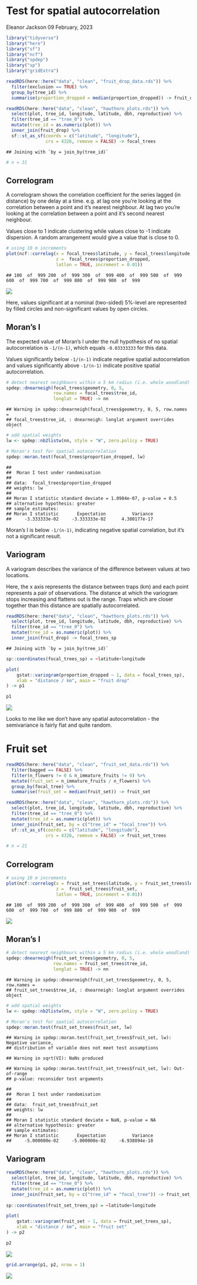 Test for spatial autocorrelation
================
Eleanor Jackson
09 February, 2023

``` r
library("tidyverse")
library("here")
library("sf")
library("ncf")
library("spdep")
library("sp")
library("gridExtra")
```

``` r
readRDS(here::here("data", "clean", "fruit_drop_data.rds")) %>% 
  filter(exclusion == TRUE) %>% 
  group_by(tree_id) %>% 
  summarise(proportion_dropped = median(proportion_dropped)) -> fruit_drop

readRDS(here::here("data", "clean", "hawthorn_plots.rds")) %>%
  select(plot, tree_id, longitude, latitude, dbh, reproductive) %>%
  filter(tree_id == "tree_0") %>%
  mutate(tree_id = as.numeric(plot)) %>% 
  inner_join(fruit_drop) %>% 
  sf::st_as_sf(coords = c("latitude", "longitude"), 
               crs = 4326, remove = FALSE) -> focal_trees
```

    ## Joining with `by = join_by(tree_id)`

``` r
# n = 31
```

## Correlogram

A correlogram shows the correlation coefficient for the series lagged
(in distance) by one delay at a time. e.g. at lag one you’re looking at
the correlation between a point and it’s nearest neighbour. At lag two
you’re looking at the correlation between a point and it’s second
nearest neighbour.

Values close to 1 indicate clustering while values close to -1 indicate
dispersion. A random arrangement would give a value that is close to 0.

``` r
# using 10 m increments
plot(ncf::correlog(x = focal_trees$latitude, y = focal_trees$longitude, 
                   z =  focal_trees$proportion_dropped,
                   latlon = TRUE, increment = 0.01))
```

    ## 100  of  999 200  of  999 300  of  999 400  of  999 500  of  999 600  of  999 700  of  999 800  of  999 900  of  999 

![](figures/2023-02-09_test-spatial-autocorrelation/correlogram-fruit-drop-1.png)<!-- -->

Here, values significant at a nominal (two-sided) 5%-level are
represented by filled circles and non-significant values by open
circles.

## Moran’s I

The expected value of Moran’s I under the null hypothesis of no spatial
autocorrelation is `-1/(n-1)`, which equals `-0.03333333` for this data.

Values significantly below `-1/(n-1)` indicate negative spatial
autocorrelation and values significantly above `-1/(n-1)` indicate
positive spatial autocorrelation.

``` r
# detect nearest neighbours within a 5 km radius (i.e. whole woodland)
spdep::dnearneigh(focal_trees$geometry, 0, 5, 
                  row.names = focal_trees$tree_id,  
                  longlat = TRUE) -> nn
```

    ## Warning in spdep::dnearneigh(focal_trees$geometry, 0, 5, row.names =
    ## focal_trees$tree_id, : dnearneigh: longlat argument overrides object

``` r
# add spatial weights
lw <- spdep::nb2listw(nn, style = "W", zero.policy = TRUE) 

# Moran's test for spatial autocorrelation
spdep::moran.test(focal_trees$proportion_dropped, lw) 
```

    ## 
    ##  Moran I test under randomisation
    ## 
    ## data:  focal_trees$proportion_dropped  
    ## weights: lw    
    ## 
    ## Moran I statistic standard deviate = 1.0904e-07, p-value = 0.5
    ## alternative hypothesis: greater
    ## sample estimates:
    ## Moran I statistic       Expectation          Variance 
    ##     -3.333333e-02     -3.333333e-02      4.380177e-17

Moran’s I is below `-1/(n-1)`, indicating negative spatial correlation,
but it’s not a significant result.

## Variogram

A variogram describes the variance of the difference between values at
two locations.

Here, the x axis represents the distance between traps (km) and each
point represents a pair of observations. The distance at which the
variogram stops increasing and flattens out is the range. Traps which
are closer together than this distance are spatially autocorrelated.

``` r
readRDS(here::here("data", "clean", "hawthorn_plots.rds")) %>%
  select(plot, tree_id, longitude, latitude, dbh, reproductive) %>%
  filter(tree_id == "tree_0") %>%
  mutate(tree_id = as.numeric(plot)) %>% 
  inner_join(fruit_drop) -> focal_trees_sp
```

    ## Joining with `by = join_by(tree_id)`

``` r
sp::coordinates(focal_trees_sp) = ~latitude+longitude

plot(
    gstat::variogram(proportion_dropped ~ 1, data = focal_trees_sp), 
    xlab = "distance / km", main = "fruit drop"
) -> p1

p1
```

![](figures/2023-02-09_test-spatial-autocorrelation/variogram-fruit-drop-1.png)<!-- -->

Looks to me like we don’t have any spatial autocorrelation - the
semivariance is fairly flat and quite random.

# Fruit set

``` r
readRDS(here::here("data", "clean", "fruit_set_data.rds")) %>%
  filter(bagged == FALSE) %>%
  filter(n_flowers != 0 & n_immature_fruits != 0) %>% 
  mutate(fruit_set = n_immature_fruits / n_flowers) %>% 
  group_by(focal_tree) %>% 
  summarise(fruit_set = median(fruit_set)) -> fruit_set

readRDS(here::here("data", "clean", "hawthorn_plots.rds")) %>%
  select(plot, tree_id, longitude, latitude, dbh, reproductive) %>%
  filter(tree_id == "tree_0") %>%
  mutate(tree_id = as.numeric(plot)) %>% 
  inner_join(fruit_set, by = c("tree_id" = "focal_tree")) %>% 
  sf::st_as_sf(coords = c("latitude", "longitude"), 
               crs = 4326, remove = FALSE) -> fruit_set_trees

# n = 21
```

## Correlogram

``` r
# using 10 m increments
plot(ncf::correlog(x = fruit_set_trees$latitude, y = fruit_set_trees$longitude, 
                   z =  fruit_set_trees$fruit_set,
                   latlon = TRUE, increment = 0.01))
```

    ## 100  of  999 200  of  999 300  of  999 400  of  999 500  of  999 600  of  999 700  of  999 800  of  999 900  of  999 

![](figures/2023-02-09_test-spatial-autocorrelation/correlogram-fruit-set-1.png)<!-- -->

## Moran’s I

``` r
# detect nearest neighbours within a 5 km radius (i.e. whole woodland)
spdep::dnearneigh(fruit_set_trees$geometry, 0, 5, 
                  row.names = fruit_set_trees$tree_id,  
                  longlat = TRUE) -> nn
```

    ## Warning in spdep::dnearneigh(fruit_set_trees$geometry, 0, 5, row.names =
    ## fruit_set_trees$tree_id, : dnearneigh: longlat argument overrides object

``` r
# add spatial weights
lw <- spdep::nb2listw(nn, style = "W", zero.policy = TRUE) 

# Moran's test for spatial autocorrelation
spdep::moran.test(fruit_set_trees$fruit_set, lw) 
```

    ## Warning in spdep::moran.test(fruit_set_trees$fruit_set, lw): Negative variance,
    ## distribution of variable does not meet test assumptions

    ## Warning in sqrt(VI): NaNs produced

    ## Warning in spdep::moran.test(fruit_set_trees$fruit_set, lw): Out-of-range
    ## p-value: reconsider test arguments

    ## 
    ##  Moran I test under randomisation
    ## 
    ## data:  fruit_set_trees$fruit_set  
    ## weights: lw    
    ## 
    ## Moran I statistic standard deviate = NaN, p-value = NA
    ## alternative hypothesis: greater
    ## sample estimates:
    ## Moran I statistic       Expectation          Variance 
    ##     -5.000000e-02     -5.000000e-02     -6.938894e-18

## Variogram

``` r
readRDS(here::here("data", "clean", "hawthorn_plots.rds")) %>%
  select(plot, tree_id, longitude, latitude, dbh, reproductive) %>%
  filter(tree_id == "tree_0") %>%
  mutate(tree_id = as.numeric(plot)) %>% 
  inner_join(fruit_set, by = c("tree_id" = "focal_tree")) -> fruit_set_trees_sp
  
sp::coordinates(fruit_set_trees_sp) = ~latitude+longitude

plot(
    gstat::variogram(fruit_set ~ 1, data = fruit_set_trees_sp), 
    xlab = "distance / km", main = "fruit set"
) -> p2

p2
```

![](figures/2023-02-09_test-spatial-autocorrelation/variogram-fruit-set-1.png)<!-- -->

``` r
grid.arrange(p1, p2, nrow = 1)
```

![](figures/2023-02-09_test-spatial-autocorrelation/variogram-both-1.png)<!-- -->
